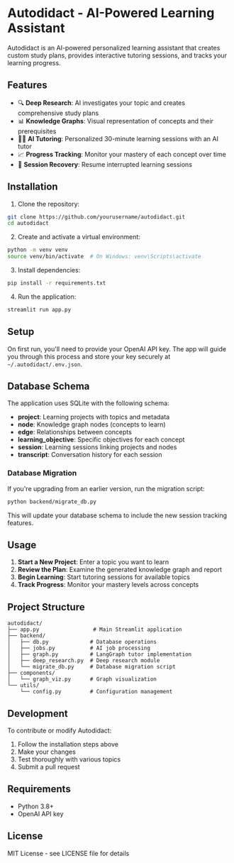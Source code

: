# Autodidact - AI-Powered Learning Assistant

Autodidact is an AI-powered personalized learning assistant that creates custom study plans, provides interactive tutoring sessions, and tracks your learning progress.

## Features

- 🔍 **Deep Research**: AI investigates your topic and creates comprehensive study plans
- 📊 **Knowledge Graphs**: Visual representation of concepts and their prerequisites
- 👨‍🏫 **AI Tutoring**: Personalized 30-minute learning sessions with an AI tutor
- 📈 **Progress Tracking**: Monitor your mastery of each concept over time
- 🔄 **Session Recovery**: Resume interrupted learning sessions

## Installation

1. Clone the repository:
```bash
git clone https://github.com/yourusername/autodidact.git
cd autodidact
```

2. Create and activate a virtual environment:
```bash
python -m venv venv
source venv/bin/activate  # On Windows: venv\Scripts\activate
```

3. Install dependencies:
```bash
pip install -r requirements.txt
```

4. Run the application:
```bash
streamlit run app.py
```

## Setup

On first run, you'll need to provide your OpenAI API key. The app will guide you through this process and store your key securely at `~/.autodidact/.env.json`.

## Database Schema

The application uses SQLite with the following schema:

- **project**: Learning projects with topics and metadata
- **node**: Knowledge graph nodes (concepts to learn)
- **edge**: Relationships between concepts
- **learning_objective**: Specific objectives for each concept
- **session**: Learning sessions linking projects and nodes
- **transcript**: Conversation history for each session

### Database Migration

If you're upgrading from an earlier version, run the migration script:

```bash
python backend/migrate_db.py
```

This will update your database schema to include the new session tracking features.

## Usage

1. **Start a New Project**: Enter a topic you want to learn
2. **Review the Plan**: Examine the generated knowledge graph and report
3. **Begin Learning**: Start tutoring sessions for available topics
4. **Track Progress**: Monitor your mastery levels across concepts

## Project Structure

```
autodidact/
├── app.py                 # Main Streamlit application
├── backend/
│   ├── db.py             # Database operations
│   ├── jobs.py           # AI job processing
│   ├── graph.py          # LangGraph tutor implementation
│   ├── deep_research.py  # Deep research module
│   └── migrate_db.py     # Database migration script
├── components/
│   └── graph_viz.py      # Graph visualization
└── utils/
    └── config.py         # Configuration management
```

## Development

To contribute or modify Autodidact:

1. Follow the installation steps above
2. Make your changes
3. Test thoroughly with various topics
4. Submit a pull request

## Requirements

- Python 3.8+
- OpenAI API key

## License

MIT License - see LICENSE file for details
